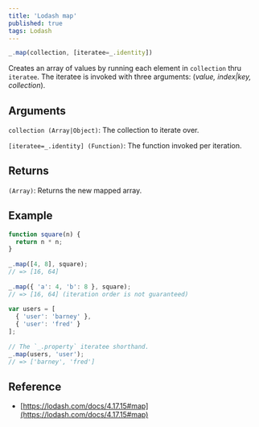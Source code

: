 ```yaml
---
title: 'Lodash map'
published: true
tags: Lodash
---
```


```typescript
_.map(collection, [iteratee=_.identity])
```

Creates an array of values by running each element in `collection` thru
`iteratee`. The iteratee is invoked with three arguments:
(*value, index|key, collection*).

## Arguments

`collection (Array|Object)`: The collection to iterate over.

`[iteratee=_.identity] (Function)`: The function invoked per iteration.

## Returns

`(Array)`: Returns the new mapped array.

## Example

```typescript
function square(n) {
  return n * n;
}
 
_.map([4, 8], square);
// => [16, 64]
 
_.map({ 'a': 4, 'b': 8 }, square);
// => [16, 64] (iteration order is not guaranteed)
 
var users = [
  { 'user': 'barney' },
  { 'user': 'fred' }
];
 
// The `_.property` iteratee shorthand.
_.map(users, 'user');
// => ['barney', 'fred']
```

## Reference

- [https://lodash.com/docs/4.17.15#map](https://lodash.com/docs/4.17.15#map)